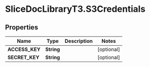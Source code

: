 # SliceDocLibraryT3.S3Credentials

## Properties

Name | Type | Description | Notes
------------ | ------------- | ------------- | -------------
**ACCESS_KEY** | **String** |  | [optional] 
**SECRET_KEY** | **String** |  | [optional] 


